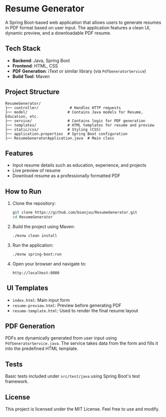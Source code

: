 # Resume Generator

A Spring Boot-based web application that allows users to generate resumes in PDF format based on user input. The application features a clean UI, dynamic preview, and a downloadable PDF resume.

## Tech Stack

- **Backend**: Java, Spring Boot
- **Frontend**: HTML, CSS
- **PDF Generation**: iText or similar library (via `PdfGeneratorService`)
- **Build Tool**: Maven

##  Project Structure

```
ResumeGenerator/
├── controller/              # Handles HTTP requests
├── model/                  # Contains Java models for Resume, Education, etc.
├── service/                # Contains logic for PDF generation
├── templates/              # HTML templates for resume and preview
├── static/css/             # Styling (CSS)
├── application.properties  # Spring Boot configuration
├── ResumeGeneratorApplication.java  # Main class
```

##  Features

- Input resume details such as education, experience, and projects
- Live preview of resume
- Download resume as a professionally formatted PDF

##  How to Run

1. Clone the repository:
   ```bash
   git clone https://github.com/bsanjuu/ResumeGenerator.git
   cd ResumeGenerator
   ```

2. Build the project using Maven:
   ```bash
   ./mvnw clean install
   ```

3. Run the application:
   ```bash
   ./mvnw spring-boot:run
   ```

4. Open your browser and navigate to:
   ```
   http://localhost:8080
   ```

## ️ UI Templates

- `index.html`: Main input form
- `resume-preview.html`: Preview before generating PDF
- `resume-template.html`: Used to render the final resume layout

##  PDF Generation

PDFs are dynamically generated from user input using `PdfGeneratorService.java`. The service takes data from the form and fills it into the predefined HTML template.

##  Tests

Basic tests included under `src/test/java` using Spring Boot's test framework.

##  License

This project is licensed under the MIT License. Feel free to use and modify.

